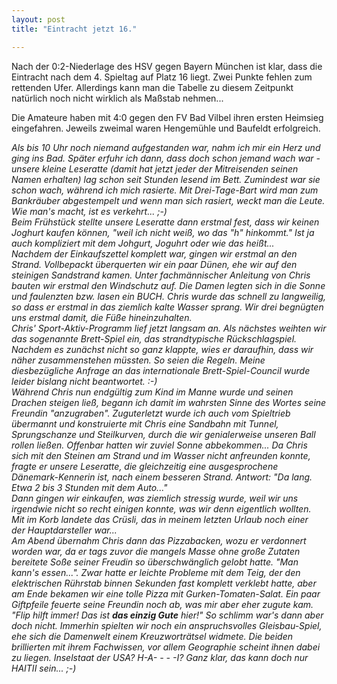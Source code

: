 ```yaml
---
layout: post
title: "Eintracht jetzt 16."

---
```


Nach der 0:2-Niederlage des HSV gegen Bayern München ist klar, dass die Eintracht nach dem 4. Spieltag auf Platz 16 liegt. Zwei Punkte fehlen zum rettenden Ufer. Allerdings kann man die Tabelle zu diesem Zeitpunkt natürlich noch nicht wirklich als Maßstab nehmen...

Die Amateure haben mit 4:0 gegen den FV Bad Vilbel ihren ersten Heimsieg eingefahren. Jeweils zweimal waren Hengemühle und Baufeldt erfolgreich.

_Als bis 10 Uhr noch niemand aufgestanden war, nahm ich mir ein Herz und ging ins Bad. Später erfuhr ich dann, dass doch schon jemand wach war - unsere kleine Leseratte (damit hat jetzt jeder der Mitreisenden seinen Namen erhalten) lag schon seit Stunden lesend im Bett. Zumindest war sie schon wach, während ich mich rasierte. Mit Drei-Tage-Bart wird man zum Bankräuber abgestempelt und wenn man sich rasiert, weckt man die Leute. Wie man's macht, ist es verkehrt... ;-)  
Beim Frühstück stellte unsere Leseratte dann erstmal fest, dass wir keinen Joghurt kaufen können, "weil ich nicht weiß, wo das "h" hinkommt." Ist ja auch kompliziert mit dem Johgurt, Joguhrt oder wie das heißt...  
Nachdem der Einkaufszettel komplett war, gingen wir erstmal an den Strand. Vollbepackt überquerten wir ein paar Dünen, ehe wir auf den steinigen Sandstrand kamen. Unter fachmännischer Anleitung von Chris bauten wir erstmal den Windschutz auf. Die Damen legten sich in die Sonne und faulenzten bzw. lasen ein BUCH. Chris wurde das schnell zu langweilig, so dass er erstmal in das ziemlich kalte Wasser sprang. Wir drei begnügten uns erstmal damit, die Füße hineinzuhalten.  
Chris' Sport-Aktiv-Programm lief jetzt langsam an. Als nächstes weihten wir das sogenannte Brett-Spiel ein, das strandtypische Rückschlagspiel. Nachdem es zunächst nicht so ganz klappte, wies er daraufhin, dass wir näher zusammenstehen müssten. So seien die Regeln. Meine diesbezügliche Anfrage an das internationale Brett-Spiel-Council wurde leider bislang nicht beantwortet. :-)  
Während Chris nun endgültig zum Kind im Manne wurde und seinen Drachen steigen ließ, begann ich damit im wahrsten Sinne des Wortes seine Freundin "anzugraben". Zuguterletzt wurde ich auch vom Spieltrieb übermannt und konstruierte mit Chris eine Sandbahn mit Tunnel, Sprungschanze und Steilkurven, durch die wir genialerweise unseren Ball rollen ließen. Offenbar hatten wir zuviel Sonne abbekommen... Da Chris sich mit den Steinen am Strand und im Wasser nicht anfreunden konnte, fragte er unsere Leseratte, die gleichzeitig eine ausgesprochene Dänemark-Kennerin ist, nach einem besseren Strand. Antwort: "Da lang. Etwa 2 bis 3 Stunden mit dem Auto..."  
Dann gingen wir einkaufen, was ziemlich stressig wurde, weil wir uns irgendwie nicht so recht einigen konnte, was wir denn eigentlich wollten. Mit im Korb landete das Crüsli, das in meinem letzten Urlaub noch einer der Hauptdarsteller war...  
Am Abend übernahm Chris dann das Pizzabacken, wozu er verdonnert worden war, da er tags zuvor die mangels Masse ohne große Zutaten bereitete Soße seiner Freudin so überschwänglich gelobt hatte. "Man kann's essen...". Zwar hatte er leichte Probleme mit dem Teig, der den elektrischen Rührstab binnen Sekunden fast komplett verklebt hatte, aber am Ende bekamen wir eine tolle Pizza mit Gurken-Tomaten-Salat. Ein paar Giftpfeile feuerte seine Freundin noch ab, was mir aber eher zugute kam. "Flip hilft immer! Das ist **das einzig Gute** hier!" So schlimm war's dann aber doch nicht. Immerhin spielten wir noch ein anspruchsvolles Gleisbau-Spiel, ehe sich die Damenwelt einem Kreuzworträtsel widmete. Die beiden brillierten mit ihrem Fachwissen, vor allem Geographie scheint ihnen dabei zu liegen. Inselstaat der USA? H-A- - - -I? Ganz klar, das kann doch nur HAITII sein... ;-)_
